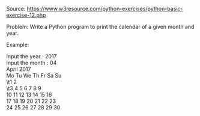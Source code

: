 Source: https://www.w3resource.com/python-exercises/python-basic-exercise-12.php

Problem: Write a Python program to print the calendar of a given month and year.

Example: 

Input the year : 2017                                                                                         
Input the month : 04                                                                                          
     April 2017                                                                                               
Mo Tu We Th Fr Sa Su                                                                                          
                \t1  2                                                                                          
 \t3  4  5  6  7  8  9                                                                                          
10 11 12 13 14 15 16                                                                                          
17 18 19 20 21 22 23                                                                                          
24 25 26 27 28 29 30
